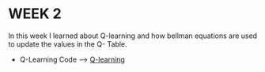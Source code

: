 # WEEK 2
In this week I learned about Q-learning and how bellman equations are used to update the values in the Q- Table.
- Q-Learning Code --> [Q-learning]()
